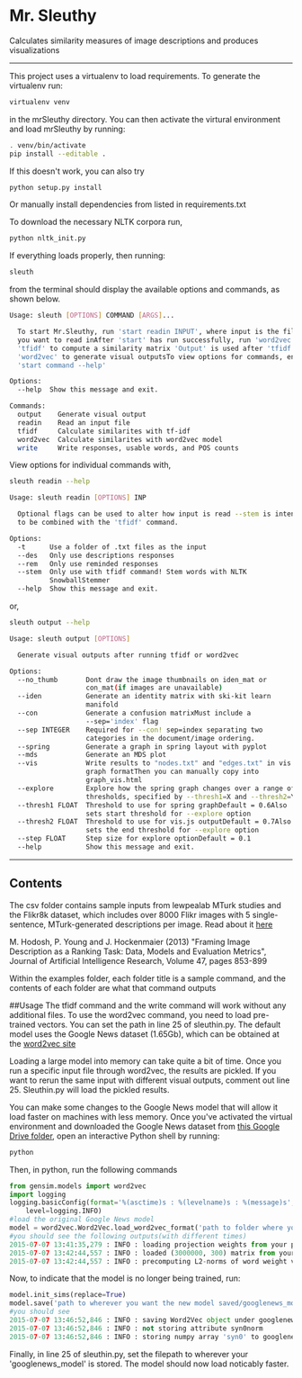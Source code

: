# Mr. Sleuthy
Calculates similarity measures of image descriptions and produces visualizations

<hr />
This project uses a virtualenv to load requirements. To generate the virtualenv run:

```bash
virtualenv venv
```

in the mrSleuthy directory. You can then activate the virtural environment and load mrSleuthy by running:

```bash
. venv/bin/activate
pip install --editable .
```
If this doesn't work, you can also try 
```bash
python setup.py install
```
Or manually install dependencies from listed in requirements.txt

To download the necessary NLTK corpora run,
```bash
python nltk_init.py
```
If everything loads properly, then running:

```bash
sleuth
```
from the terminal should display the available options and commands, as shown below.

```bash 
Usage: sleuth [OPTIONS] COMMAND [ARGS]...

  To start Mr.Sleuthy, run 'start readin INPUT', where input is the filepath
  you want to read inAfter 'start' has run successfully, run 'word2vec' or
  'tfidf' to compute a similarity matrix 'Output' is used after 'tfidf' or
  'word2vec' to generate visual outputsTo view options for commands, enter
  'start command --help'

Options:
  --help  Show this message and exit.

Commands:
  output    Generate visual output
  readin    Read an input file
  tfidf     Calculate similarites with tf-idf
  word2vec  Calculate similarites with word2vec model
  write     Write responses, usable words, and POS counts

```
View options for individual commands with,
```bash 
sleuth readin --help
```
```bash
Usage: sleuth readin [OPTIONS] INP

  Optional flags can be used to alter how input is read --stem is intended
  to be combined with the 'tfidf' command.

Options:
  -t      Use a folder of .txt files as the input
  --des   Only use descriptions responses
  --rem   Only use reminded responses
  --stem  Only use with tfidf command! Stem words with NLTK
          SnowballStemmer
  --help  Show this message and exit.
```
or,
```bash
sleuth output --help
```
```bash
Usage: sleuth output [OPTIONS]

  Generate visual outputs after running tfidf or word2vec

Options:
  --no_thumb       Dont draw the image thumbnails on iden_mat or
                   con_mat(if images are unavailable)
  --iden           Generate an identity matrix with ski-kit learn
                   manifold
  --con            Generate a confusion matrixMust include a
                   --sep='index' flag
  --sep INTEGER    Required for --con! sep=index separating two
                   categories in the document/image ordering.
  --spring         Generate a graph in spring layout with pyplot
  --mds            Generate an MDS plot
  --vis            Write results to "nodes.txt" and "edges.txt" in vis.js
                   graph formatThen you can manually copy into
                   graph_vis.html
  --explore        Explore how the spring graph changes over a range of
                   thresholds, specified by --thresh1=X and --thresh2=Y
  --thresh1 FLOAT  Threshold to use for spring graphDefault = 0.6Also
                   sets start threshold for --explore option
  --thresh2 FLOAT  Threshold to use for vis.js outputDefault = 0.7Also
                   sets the end threshold for --explore option
  --step FLOAT     Step size for explore optionDefault = 0.1
  --help           Show this message and exit.
```
<hr />

## Contents 
The csv folder contains sample inputs from lewpealab MTurk studies and the Flikr8k dataset, which includes over 8000 Flikr images with 5 single-sentence, MTurk-generated descriptions per image.
Read about it [here](http://nlp.cs.illinois.edu/HockenmaierGroup/Framing_Image_Description/KCCA.html)

M. Hodosh, P. Young and J. Hockenmaier (2013) "Framing Image Description as a Ranking Task: Data, Models and Evaluation Metrics", Journal of Artificial Intelligence Research, Volume 47, pages 853-899

Within the examples folder, each folder title is a sample command, and the contents of each folder are what that command outputs

##Usage
The tfidf command and the write command will work without any additional files. To use the word2vec command, you need to load pre-trained vectors. You can set the path in line 25 of sleuthin.py. The default model uses the Google News dataset (1.65Gb), which can be obtained at the [word2vec site](https://code.google.com/p/word2vec/)

Loading a large model into memory can take quite a bit of time. Once you run a specific input file through word2vec, the results are pickled. If you want to rerun the same input with different visual outputs, comment out line 25. Sleuthin.py will load the pickled results. 

You can make some changes to the Google News model that will allow it load faster on machines with less memory. Once you've activated the virtual environment and downloaded the Google News dataset from [this Google Drive folder](https://drive.google.com/file/d/0B7XkCwpI5KDYNlNUTTlSS21pQmM/edit), open an interactive Python shell by running:
```bash
python
```
Then, in python, run the following commands
```python
from gensim.models import word2vec
import logging
logging.basicConfig(format='%(asctime)s : %(levelname)s : %(message)s',\
    level=logging.INFO)
#load the original Google News model
model = word2vec.Word2Vec.load_word2vec_format('path to folder where you downloaded/GoogleNews-vectors-negative300.bin.gz', binary=True)
#you should see the following outputs(with different times)
2015-07-07 13:41:35,279 : INFO : loading projection weights from your path/GoogleNews-vectors-negative300.bin
2015-07-07 13:42:44,557 : INFO : loaded (3000000, 300) matrix from your path/GoogleNews-vectors-negative300.bin
2015-07-07 13:42:44,557 : INFO : precomputing L2-norms of word weight vectors
```
Now, to indicate that the model is no longer being trained, run:
```python
model.init_sims(replace=True)
model.save('path to wherever you want the new model saved/googlenews_model')
#you should see
2015-07-07 13:46:52,846 : INFO : saving Word2Vec object under googlenews_model, separately None
2015-07-07 13:46:52,846 : INFO : not storing attribute syn0norm
2015-07-07 13:46:52,846 : INFO : storing numpy array 'syn0' to googlenews_model.syn0.npy
```
Finally, in line 25 of sleuthin.py, set the filepath to wherever your 'googlenews_model' is stored. The model should now load noticably faster.



